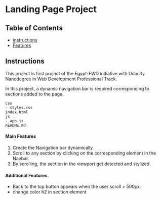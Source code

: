 # Landing Page Project

## Table of Contents

* [instructions](#instructions)
* [Features](#features)


## Instructions



This project is first project of the Egypt-FWD initiative with Udacity Nanodegree in Web Development Professional Track.

In this project, a dynamic navigation bar is required corresponding to sections added to the page.


```
css
- styles.css    
index.html
js
- app.js
README.md
```


#### Main Features

1. Create the Navigation bar dynamically.
2. Scroll to any section by clicking on the corresponding element in the Navbar.
3. By scrolling, the section in the viewport get detected and stylized.


#### Additional Features

- Back to the top button appears when the user scroll > 500px.
- change color h2 in section element
